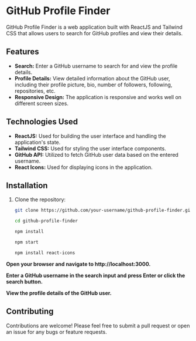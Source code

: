 # GitHub Profile Finder

GitHub Profile Finder is a web application built with ReactJS and Tailwind CSS that allows users to search for GitHub profiles and view their details.

## Features

- **Search:** Enter a GitHub username to search for and view the profile details.
- **Profile Details:** View detailed information about the GitHub user, including their profile picture, bio, number of followers, following, repositories, etc.
- **Responsive Design:** The application is responsive and works well on different screen sizes.

## Technologies Used

- **ReactJS:** Used for building the user interface and handling the application's state.
- **Tailwind CSS:** Used for styling the user interface components.
- **GitHub API:** Utilized to fetch GitHub user data based on the entered username.
- **React Icons:** Used for displaying icons in the application.

## Installation

1. Clone the repository:

   ```bash
   git clone https://github.com/your-username/github-profile-finder.git
   ```

    ```bash
    cd github-profile-finder
     ```

   ```bash
   npm install
   ```

   ```bash
   npm start
   ```

   ```bash
   npm install react-icons
   ```

**Open your browser and navigate to http://localhost:3000.**

**Enter a GitHub username in the search input and press Enter or click the search button.**

**View the profile details of the GitHub user.**

## Contributing

Contributions are welcome! Please feel free to submit a pull request or open an issue for any bugs or feature requests.

